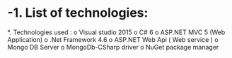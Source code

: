 # -1. List of technologies:

 *. Technologies used :
o Visual studio 2015
o C# 6
o ASP.NET MVC 5 (Web Application)
o .Net Framework 4.6
o ASP.NET Web Api ( Web service )
o Mongo DB Server
o MongoDb-CSharp driver
o NuGet package manager
